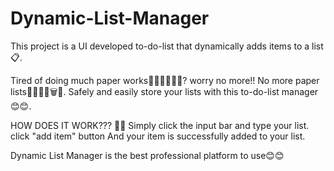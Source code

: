 # Dynamic-List-Manager

This project is a UI developed to-do-list that dynamically adds items to a list📋. 

Tired of doing much paper works😮‍💨😮‍💨🤦‍♀️? 
worry no more!! 
No more paper lists🙅‍♂️🙅‍♂️🗑🚮. 
Safely and easily store your lists with this to-do-list manager😊😊. 

HOW DOES IT WORK??? 🤔🤔
Simply click the input bar and type your list. 
click "add item" button
And your item is successfully added to your list. 


Dynamic List Manager is the best professional platform to use😊😊